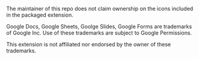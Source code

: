 The maintainer of this repo does not claim ownership on the icons included in the packaged extension.

Google Docs, Google Sheets, Goolge Slides, Google Forms are trademarks of Google Inc. Use of these trademarks are subject to Google Permissions.

This extension is not affiliated nor endorsed by the owner of these trademarks.